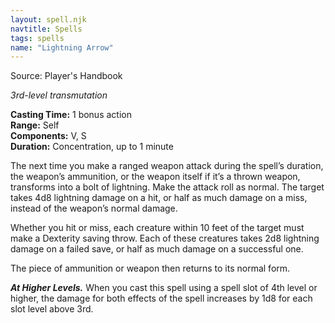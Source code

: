 ```yaml
---
layout: spell.njk
navtitle: Spells
tags: spells
name: "Lightning Arrow"
---
```

Source: Player's Handbook

_3rd-level transmutation_

**Casting Time:** 1 bonus action  
**Range:** Self  
**Components:** V, S  
**Duration:** Concentration, up to 1 minute

The next time you make a ranged weapon attack during the spell’s duration, the weapon’s ammunition, or the weapon itself if it’s a thrown weapon, transforms into a bolt of lightning. Make the attack roll as normal. The target takes 4d8 lightning damage on a hit, or half as much damage on a miss, instead of the weapon’s normal damage.

Whether you hit or miss, each creature within 10 feet of the target must make a Dexterity saving throw. Each of these creatures takes 2d8 lightning damage on a failed save, or half as much damage on a successful one.

The piece of ammunition or weapon then returns to its normal form.

**_At Higher Levels._** When you cast this spell using a spell slot of 4th level or higher, the damage for both effects of the spell increases by 1d8 for each slot level above 3rd.